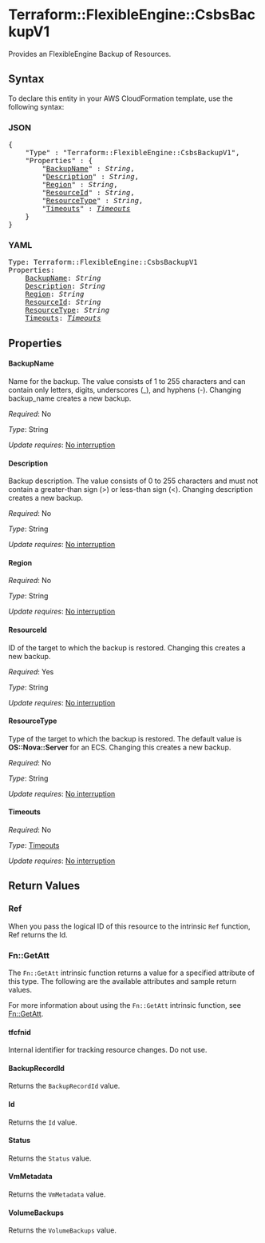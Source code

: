 # Terraform::FlexibleEngine::CsbsBackupV1

Provides an FlexibleEngine Backup of Resources.

## Syntax

To declare this entity in your AWS CloudFormation template, use the following syntax:

### JSON

<pre>
{
    "Type" : "Terraform::FlexibleEngine::CsbsBackupV1",
    "Properties" : {
        "<a href="#backupname" title="BackupName">BackupName</a>" : <i>String</i>,
        "<a href="#description" title="Description">Description</a>" : <i>String</i>,
        "<a href="#region" title="Region">Region</a>" : <i>String</i>,
        "<a href="#resourceid" title="ResourceId">ResourceId</a>" : <i>String</i>,
        "<a href="#resourcetype" title="ResourceType">ResourceType</a>" : <i>String</i>,
        "<a href="#timeouts" title="Timeouts">Timeouts</a>" : <i><a href="timeouts.md">Timeouts</a></i>
    }
}
</pre>

### YAML

<pre>
Type: Terraform::FlexibleEngine::CsbsBackupV1
Properties:
    <a href="#backupname" title="BackupName">BackupName</a>: <i>String</i>
    <a href="#description" title="Description">Description</a>: <i>String</i>
    <a href="#region" title="Region">Region</a>: <i>String</i>
    <a href="#resourceid" title="ResourceId">ResourceId</a>: <i>String</i>
    <a href="#resourcetype" title="ResourceType">ResourceType</a>: <i>String</i>
    <a href="#timeouts" title="Timeouts">Timeouts</a>: <i><a href="timeouts.md">Timeouts</a></i>
</pre>

## Properties

#### BackupName

Name for the backup. The value consists of 1 to 255 characters and can contain only letters, digits, underscores (_), and hyphens (-). Changing backup_name creates a new backup.

_Required_: No

_Type_: String

_Update requires_: [No interruption](https://docs.aws.amazon.com/AWSCloudFormation/latest/UserGuide/using-cfn-updating-stacks-update-behaviors.html#update-no-interrupt)

#### Description

Backup description. The value consists of 0 to 255 characters and must not contain a greater-than sign (>) or less-than sign (<). Changing description creates a new backup.

_Required_: No

_Type_: String

_Update requires_: [No interruption](https://docs.aws.amazon.com/AWSCloudFormation/latest/UserGuide/using-cfn-updating-stacks-update-behaviors.html#update-no-interrupt)

#### Region

_Required_: No

_Type_: String

_Update requires_: [No interruption](https://docs.aws.amazon.com/AWSCloudFormation/latest/UserGuide/using-cfn-updating-stacks-update-behaviors.html#update-no-interrupt)

#### ResourceId

ID of the target to which the backup is restored. Changing this creates a new backup.

_Required_: Yes

_Type_: String

_Update requires_: [No interruption](https://docs.aws.amazon.com/AWSCloudFormation/latest/UserGuide/using-cfn-updating-stacks-update-behaviors.html#update-no-interrupt)

#### ResourceType

Type of the target to which the backup is restored. The default value is **OS::Nova::Server** for an ECS. Changing this creates a new backup.

_Required_: No

_Type_: String

_Update requires_: [No interruption](https://docs.aws.amazon.com/AWSCloudFormation/latest/UserGuide/using-cfn-updating-stacks-update-behaviors.html#update-no-interrupt)

#### Timeouts

_Required_: No

_Type_: <a href="timeouts.md">Timeouts</a>

_Update requires_: [No interruption](https://docs.aws.amazon.com/AWSCloudFormation/latest/UserGuide/using-cfn-updating-stacks-update-behaviors.html#update-no-interrupt)

## Return Values

### Ref

When you pass the logical ID of this resource to the intrinsic `Ref` function, Ref returns the Id.

### Fn::GetAtt

The `Fn::GetAtt` intrinsic function returns a value for a specified attribute of this type. The following are the available attributes and sample return values.

For more information about using the `Fn::GetAtt` intrinsic function, see [Fn::GetAtt](https://docs.aws.amazon.com/AWSCloudFormation/latest/UserGuide/intrinsic-function-reference-getatt.html).

#### tfcfnid

Internal identifier for tracking resource changes. Do not use.

#### BackupRecordId

Returns the <code>BackupRecordId</code> value.

#### Id

Returns the <code>Id</code> value.

#### Status

Returns the <code>Status</code> value.

#### VmMetadata

Returns the <code>VmMetadata</code> value.

#### VolumeBackups

Returns the <code>VolumeBackups</code> value.

